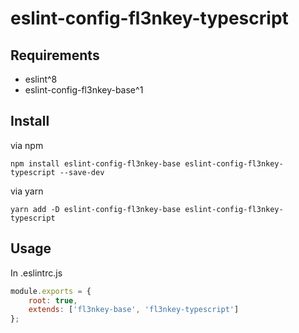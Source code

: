 # eslint-config-fl3nkey-typescript

## Requirements
- eslint^8
- eslint-config-fl3nkey-base^1

## Install
via npm
```
npm install eslint-config-fl3nkey-base eslint-config-fl3nkey-typescript --save-dev
```
via yarn
```
yarn add -D eslint-config-fl3nkey-base eslint-config-fl3nkey-typescript
```

## Usage
In .eslintrc.js
```javascript
module.exports = {
    root: true,
    extends: ['fl3nkey-base', 'fl3nkey-typescript']
};
```
